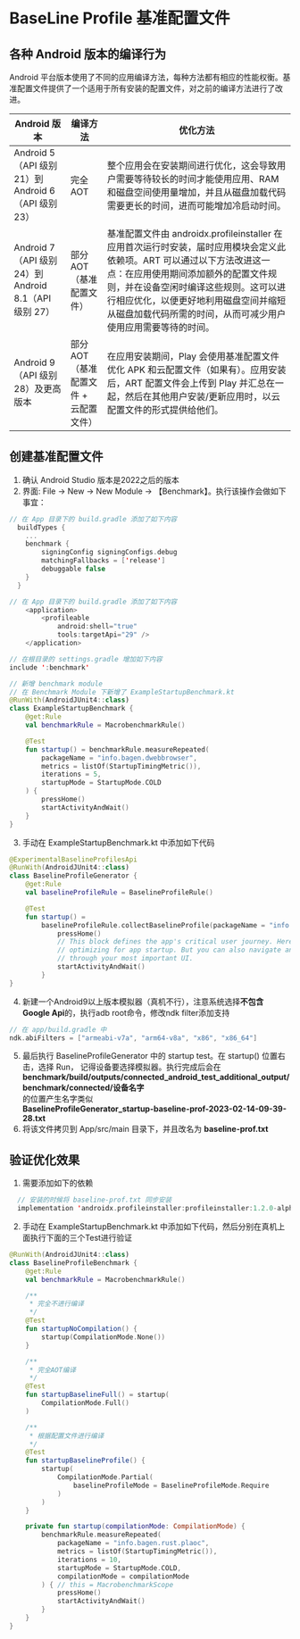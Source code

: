 # BaseLine Profile 基准配置文件

## 各种 Android 版本的编译行为
Android 平台版本使用了不同的应用编译方法，每种方法都有相应的性能权衡。基准配置文件提供了一个适用于所有安装的配置文件，对之前的编译方法进行了改进。

| Android 版本 | 编译方法 | 优化方法
|-----|-------|-----
|Android 5（API 级别 21）到 Android 6（API 级别 23）| 完全 AOT | 整个应用会在安装期间进行优化，这会导致用户需要等待较长的时间才能使用应用、RAM 和磁盘空间使用量增加，并且从磁盘加载代码需要更长的时间，进而可能增加冷启动时间。
|Android 7（API 级别 24）到 Android 8.1（API 级别 27）|部分 AOT（基准配置文件）|基准配置文件由 androidx.profileinstaller 在应用首次运行时安装，届时应用模块会定义此依赖项。ART 可以通过以下方法改进这一点：在应用使用期间添加额外的配置文件规则，并在设备空闲时编译这些规则。这可以进行相应优化，以便更好地利用磁盘空间并缩短从磁盘加载代码所需的时间，从而可减少用户使用应用需要等待的时间。
|Android 9（API 级别 28）及更高版本|部分 AOT（基准配置文件 + 云配置文件）|在应用安装期间，Play 会使用基准配置文件优化 APK 和云配置文件（如果有）。应用安装后，ART 配置文件会上传到 Play 并汇总在一起，然后在其他用户安装/更新应用时，以云配置文件的形式提供给他们。

## 创建基准配置文件
1. 确认 Android Studio 版本是2022之后的版本
2. 界面: File -> New -> New Module -> 【Benchmark】。执行该操作会做如下事宜：
```Kotlin
// 在 App 目录下的 build.gradle 添加了如下内容
  buildTypes {
    ...
    benchmark {
        signingConfig signingConfigs.debug
        matchingFallbacks = ['release']
        debuggable false
    }
  }

// 在 App 目录下的 build.gradle 添加了如下内容
    <application>
        <profileable
            android:shell="true"
            tools:targetApi="29" />
    </application>

// 在根目录的 settings.gradle 增加如下内容
include ':benchmark'

// 新增 benchmark module
// 在 Benchmark Module 下新增了 ExampleStartupBenchmark.kt
@RunWith(AndroidJUnit4::class)
class ExampleStartupBenchmark {
    @get:Rule
    val benchmarkRule = MacrobenchmarkRule()

    @Test
    fun startup() = benchmarkRule.measureRepeated(
        packageName = "info.bagen.dwebbrowser",
        metrics = listOf(StartupTimingMetric()),
        iterations = 5,
        startupMode = StartupMode.COLD
    ) {
        pressHome()
        startActivityAndWait()
    }
}
```
3. 手动在 ExampleStartupBenchmark.kt 中添加如下代码
```kotlin
@ExperimentalBaselineProfilesApi
@RunWith(AndroidJUnit4::class)
class BaselineProfileGenerator {
    @get:Rule
    val baselineProfileRule = BaselineProfileRule()

    @Test
    fun startup() =
        baselineProfileRule.collectBaselineProfile(packageName = "info.bagen.rust.plaoc") {
            pressHome()
            // This block defines the app's critical user journey. Here we are interested in
            // optimizing for app startup. But you can also navigate and scroll
            // through your most important UI.
            startActivityAndWait()
        }
}
```
4. 新建一个Android9以上版本模拟器（真机不行），注意系统选择**不包含Google Api**的，执行adb root命令，修改ndk filter添加支持
```kotlin
// 在 app/build.gradle 中
ndk.abiFilters = ["armeabi-v7a", "arm64-v8a", "x86", "x86_64"]
```
5. 最后执行 BaselineProfileGenerator 中的 startup test。在 startup() 位置右击，选择 Run， 记得设备要选择模拟器。执行完成后会在  
**benchmark/build/outputs/connected_android_test_additional_output/benchmark/connected/设备名字**  
的位置产生名字类似  
**BaselineProfileGenerator_startup-baseline-prof-2023-02-14-09-39-28.txt**
6. 将该文件拷贝到 App/src/main 目录下，并且改名为 **baseline-prof.txt**

## 验证优化效果
1. 需要添加如下的依赖
```kotlin
  // 安装的时候将 baseline-prof.txt 同步安装
  implementation 'androidx.profileinstaller:profileinstaller:1.2.0-alpha02'
```
2. 手动在 ExampleStartupBenchmark.kt 中添加如下代码，然后分别在真机上面执行下面的三个Test进行验证
```kotlin
@RunWith(AndroidJUnit4::class)
class BaselineProfileBenchmark {
    @get:Rule
    val benchmarkRule = MacrobenchmarkRule()

    /**
     * 完全不进行编译
     */
    @Test
    fun startupNoCompilation() {
        startup(CompilationMode.None())
    }

    /**
     * 完全AOT编译
     */
    @Test
    fun startupBaselineFull() = startup(
        CompilationMode.Full()
    )

    /**
     * 根据配置文件进行编译
     */
    @Test
    fun startupBaselineProfile() {
        startup(
            CompilationMode.Partial(
                baselineProfileMode = BaselineProfileMode.Require
            )
        )
    }

    private fun startup(compilationMode: CompilationMode) {
        benchmarkRule.measureRepeated(
            packageName = "info.bagen.rust.plaoc",
            metrics = listOf(StartupTimingMetric()),
            iterations = 10,
            startupMode = StartupMode.COLD,
            compilationMode = compilationMode
        ) { // this = MacrobenchmarkScope
            pressHome()
            startActivityAndWait()
        }
    }
}
```